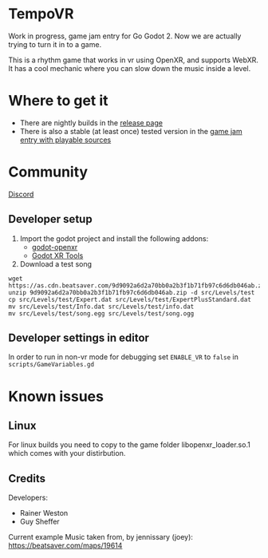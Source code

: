 # TempoVR

Work in progress, game jam entry for Go Godot 2. Now we are actually trying to turn it in to a game.

This is a rhythm game that works in vr using OpenXR, and supports WebXR.
It has a cool mechanic where you can slow down the music inside a level.


# Where to get it
* There are nightly builds in the [release page](https://github.com/guysoft/EnergySource/releases)
* There is also a stable (at least once) tested version in the [game jam entry with playable sources](https://guysoft.itch.io/tempovr)

# Community
[Discord](https://discord.gg/xkbAszgKcd)

## Developer setup
1. Import the godot project and install the following addons:
    * [godot-openxr](https://godotengine.org/asset-library/asset/986)
    * [Godot XR Tools](https://godotengine.org/asset-library/asset/214)
2. Download a test song
```
wget https://as.cdn.beatsaver.com/9d9092a6d2a70bb0a2b3f1b71fb97c6d6db046ab.zip
unzip 9d9092a6d2a70bb0a2b3f1b71fb97c6d6db046ab.zip -d src/Levels/test
cp src/Levels/test/Expert.dat src/Levels/test/ExpertPlusStandard.dat
mv src/Levels/test/Info.dat src/Levels/test/info.dat
mv src/Levels/test/song.egg src/Levels/test/song.ogg
````
## Developer settings in editor
In order to run in non-vr mode for debugging set ``ENABLE_VR`` to ``false`` in ``scripts/GameVariables.gd``


# Known issues

## Linux
For linux builds you need to copy to the game folder libopenxr_loader.so.1 which comes with your distirbution. 

## Credits
Developers:
* Rainer Weston
* Guy Sheffer

Current example Music taken from, by jennissary (joey): https://beatsaver.com/maps/19614
